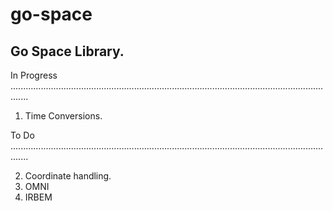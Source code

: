 # go-space

## Go Space Library. 

In Progress
...................................................................................................................................

1. Time Conversions.

To Do
...................................................................................................................................

2. Coordinate handling.
3. OMNI
4. IRBEM
